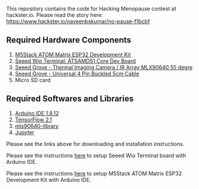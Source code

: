 This repository contains the code for Hacking Menopause contest at hackster.io.
Please read the story here: https://www.hackster.io/naveenbskumar/no-pause-f1bcbf


## Required Hardware Components
1. [M5Stack ATOM Matrix ESP32 Development Kit](https://m5stack.com/products/atom-matrix-esp32-development-kit)
2. [Seeed Wio Terminal: ATSAMD51 Core Dev Board](https://www.seeedstudio.com/Wio-Terminal-p-4509.html)
3. [Seeed Grove - Thermal Imaging Camera / IR Array MLX90640 55 degre](https://www.seeedstudio.com/Grove-Thermal-Imaging-Camera-IR-Array-MLX90640-55-degree-p-4335.html)
4. [Seeed Grove - Universal 4 Pin Buckled 5cm Cable](https://www.seeedstudio.com/Grove-Universal-4-Pin-Buckled-5cm-Cable-5-PCs-Pack.html)
5. Micro SD card

## Required Softwares and Libraries
1. [Arduino IDE 1.8.12](https://www.arduino.cc/en/Main/Software)
2. [TensorFlow 2.1](https://www.tensorflow.org/install)
3. [mlx90640-library](https://github.com/melexis/mlx90640-library) 
4. [Jupyter](https://jupyter.org/install)

Please see the links above for downloading and installation instructions.

Please see the instructions [here](https://wiki.seeedstudio.com/Wio-Terminal-Getting-Started/) to setup Seeed Wio Terminal board with Arduino IDE.

Please see the instructions [here](https://github.com/espressif/arduino-esp32/blob/master/docs/arduino-ide/boards_manager.md) to setup M5Stack ATOM Matrix ESP32 Development Kit with Arduino IDE.
